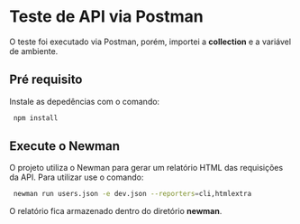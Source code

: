 # Teste de API via Postman

O teste foi executado via Postman, porém, importei a **collection** e a variável de ambiente.

## Pré requisito

Instale as depedências com o comando:

```sh
 npm install
```

## Execute o Newman

O projeto utiliza o Newman para gerar um relatório HTML das requisições da API.
Para utilizar use o comando:

```sh
 newman run users.json -e dev.json --reporters=cli,htmlextra
```

O relatório fica armazenado dentro do diretório **newman**.
